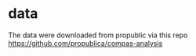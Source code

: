 # data

The data were downloaded from propublic via this repo https://github.com/propublica/compas-analysis